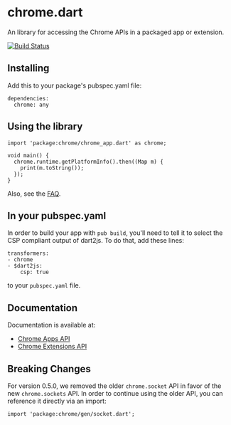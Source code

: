 # chrome.dart

An library for accessing the Chrome APIs in a packaged app or extension.

[![Build Status](https://drone.io/github.com/dart-gde/chrome.dart/status.png)](https://drone.io/github.com/dart-gde/chrome.dart/latest)

## Installing

Add this to your package's pubspec.yaml file:

    dependencies:
      chrome: any

## Using the library

    import 'package:chrome/chrome_app.dart' as chrome;

    void main() {
      chrome.runtime.getPlatformInfo().then((Map m) {
        print(m.toString());
      });
    }

Also, see the [FAQ](https://github.com/dart-gde/chrome.dart/wiki/FAQ).

## In your pubspec.yaml

In order to build your app with `pub build`, you'll need to tell it to select
the CSP compliant output of dart2js. To do that, add these lines:

    transformers:
    - chrome
    - $dart2js:
        csp: true

to your `pubspec.yaml` file.

## Documentation
Documentation is available at:

* [Chrome Apps
  API](http://dart-gde.github.io/chrome.dart/index.html#chrome/chrome_app)
* [Chrome Extensions
  API](http://dart-gde.github.io/chrome.dart/index.html#chrome/chrome_ext)

## Breaking Changes

For version 0.5.0, we removed the older `chrome.socket` API in favor of the new
`chrome.sockets` API. In order to continue using the older API, you can
reference it directly via an import:

    import 'package:chrome/gen/socket.dart';

